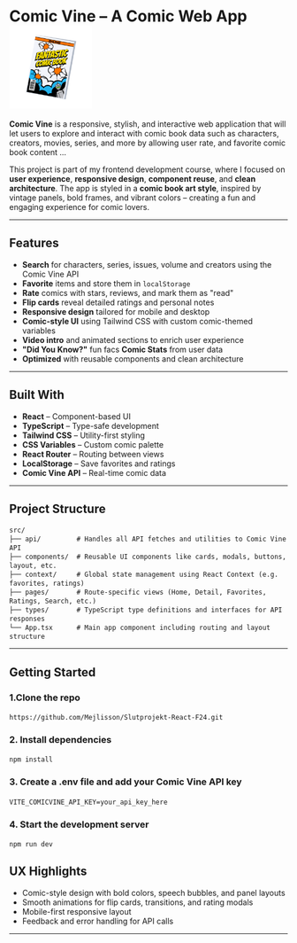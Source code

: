 <h1>
  Comic Vine – A Comic Web App
  <img src="public/readme.gif" alt="Comic Vine Icon" width="150" style="vertical-align: middle; margin-right: 10px;" />
  
</h1>


**Comic Vine** is a responsive, stylish, and interactive web application that will let users to explore and interact with comic book data such as characters, creators, movies, series, and more by allowing user  rate, and favorite comic book content ...

This project is part of my frontend development course, where I focused on **user experience**, **responsive design**, **component reuse**, and **clean architecture**. The app is styled in a **comic book art style**, inspired by vintage panels, bold frames, and vibrant colors – creating a fun and engaging experience for comic lovers.

---

## Features

-  **Search** for characters, series, issues, volume and creators using the Comic Vine API  
-  **Favorite** items and store them in `localStorage`  
-  **Rate** comics with stars, reviews, and mark them as "read"  
-  **Flip cards** reveal detailed ratings and personal notes  
-  **Responsive design** tailored for mobile and desktop  
-  **Comic-style UI** using Tailwind CSS with custom comic-themed variables  
-  **Video intro** and animated sections to enrich user experience  
-  **"Did You Know?"** fun facs **Comic Stats** from user data  
-  **Optimized** with reusable components and clean architecture  

---

## Built With

- **React** – Component-based UI  
- **TypeScript** – Type-safe development  
- **Tailwind CSS** – Utility-first styling  
- **CSS Variables** – Custom comic palette  
- **React Router** – Routing between views  
- **LocalStorage** – Save favorites and ratings  
- **Comic Vine API** – Real-time comic data  

---

## Project Structure
```text
src/
├── api/         # Handles all API fetches and utilities to Comic Vine API
├── components/  # Reusable UI components like cards, modals, buttons, layout, etc.
├── context/     # Global state management using React Context (e.g. favorites, ratings)
├── pages/       # Route-specific views (Home, Detail, Favorites, Ratings, Search, etc.)
├── types/       # TypeScript type definitions and interfaces for API responses
└── App.tsx      # Main app component including routing and layout structure

```

---

## Getting Started

### 1.Clone the repo
```https://github.com/Mejlisson/Slutprojekt-React-F24.git```
### 2. Install dependencies
```npm install```
### 3. Create a .env file and add your Comic Vine API key
```VITE_COMICVINE_API_KEY=your_api_key_here```
### 4. Start the development server
```npm run dev```

## UX Highlights
- Comic-style design with bold colors, speech bubbles, and panel layouts
- Smooth animations for flip cards, transitions, and rating modals
- Mobile-first responsive layout
- Feedback and error handling for API calls


---
